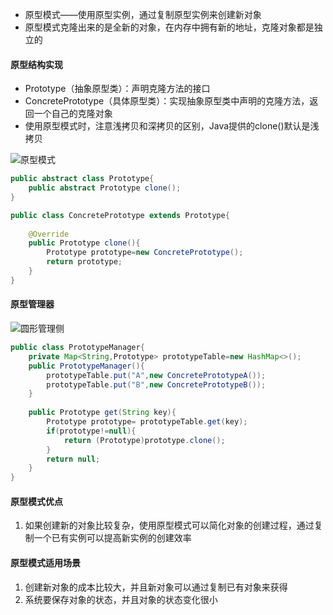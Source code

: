 * 原型模式——使用原型实例，通过复制原型实例来创建新对象
* 原型模式克隆出来的是全新的对象，在内存中拥有新的地址，克隆对象都是独立的



#### 原型结构实现

* Prototype（抽象原型类）：声明克隆方法的接口
* ConcretePrototype（具体原型类）：实现抽象原型类中声明的克隆方法，返回一个自己的克隆对象
* 使用原型模式时，注意浅拷贝和深拷贝的区别，Java提供的clone()默认是浅拷贝

![原型模式](原型模式.png)

```JAVA
public abstract class Prototype{
    public abstract Prototype clone();
}

public class ConcretePrototype extends Prototype{
    
    @Override
    public Prototype clone(){
        Prototype prototype=new ConcretePrototype();
        return prototype;
    }
}
```



#### 原型管理器

![圆形管理侧](圆形管理侧.png)

```java
public class PrototypeManager{
    private Map<String,Prototype> prototypeTable=new HashMap<>();
    public PrototypeManager(){
        prototypeTable.put("A",new ConcretePrototypeA());
        prototypeTable.put("B",new ConcretePrototypeB());
    }
    
    public Prototype get(String key){
        Prototype prototype= prototypeTable.get(key);
        if(prototype!=null){
            return (Prototype)prototype.clone();
        }
        return null;
    }
}
```



#### 原型模式优点

1. 如果创建新的对象比较复杂，使用原型模式可以简化对象的创建过程，通过复制一个已有实例可以提高新实例的创建效率



#### 原型模式适用场景

1. 创建新对象的成本比较大，并且新对象可以通过复制已有对象来获得
2. 系统要保存对象的状态，并且对象的状态变化很小